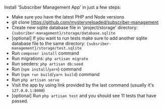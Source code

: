 Install 'Subscriber Management App' in just a few steps:

- Make sure you have the latest PHP and Node versions
- git clone https://github.com/mysteryreloaded/subscriber-management
- Create new sqlite database file in 'project/storage' directory: `{subsriber-management}/storage/database.sqlite`
- [optional] If you want to run tests make sure to add another sqlite database file to the same directory: `{subsriber-management}/storage/test.sqlite`
- Run `composer install` command
- Run migrations: `php artisan migrate`
- Run seeders: `php artisan db:seed`
- Run (`npm install`/`yarn`) command
- Run (`npm run build`/`yarn build`) command
- Run `php artisan serve`
- Visit the app by using link provided by the last command (usually it's `127.0.0.1:8000`)
- [optional] Run `php artisan test` and you should see 11 tests that have passed.
